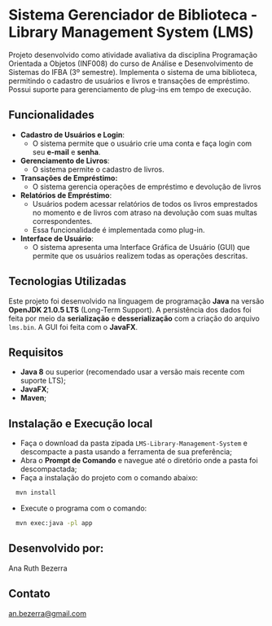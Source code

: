 # Sistema Gerenciador de Biblioteca - Library Management System (LMS)

Projeto desenvolvido como atividade avaliativa da disciplina Programação Orientada a Objetos (INF008) do curso de Análise e Desenvolvimento de Sistemas do IFBA (3º semestre).
Implementa o sistema de uma biblioteca, permitindo o cadastro de usuários e livros e transações de empréstimo. Possui suporte para gerenciamento de plug-ins em tempo de execução.

## Funcionalidades

- **Cadastro de Usuários e Login**:
    - O sistema permite que o usuário crie uma conta e faça login com seu **e-mail** e **senha**.
- **Gerenciamento de Livros**:
    - O sistema permite o cadastro de livros.
- **Transações de Empréstimo:**
    - O sistema gerencia operações de empréstimo e devolução de livros
- **Relatórios de Empréstimo**:
    - Usuários podem acessar relatórios de todos os livros emprestados no momento e de livros com atraso na devolução com suas multas correspondentes.
    - Essa funcionalidade é implementada como plug-in.
- **Interface de Usuário**:
    - O sistema apresenta uma Interface Gráfica de Usuário (GUI) que permite que os usuários realizem todas as operações descritas.

## Tecnologias Utilizadas
Este projeto foi desenvolvido na linguagem de programação **Java** na versão **OpenJDK 21.0.5 LTS** (Long-Term Support). A persistência dos dados foi feita por meio da **serialização** e **desserialização** com a criação do arquivo `lms.bin`. A GUI foi feita com o **JavaFX**.

## Requisitos
- **Java 8** ou superior (recomendado usar a versão mais recente com suporte LTS);
- **JavaFX**;
- **Maven**;

## Instalação e Execução local
- Faça o download da pasta zipada `LMS-Library-Management-System` e descompacte a pasta usando a ferramenta de sua preferência;
- Abra o **Prompt de Comando** e navegue até o diretório onde a pasta foi descompactada;
- Faça a instalação do projeto com o comando abaixo:
```bash
  mvn install
```
- Execute o programa com o comando:
```bash
  mvn exec:java -pl app
```

## Desenvolvido por:
  Ana Ruth Bezerra

## Contato
  an.bezerra@gmail.com
